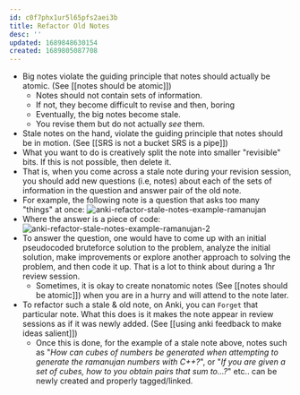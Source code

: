 ```yaml
---
id: c0f7phx1ur5l65pfs2aei3b
title: Refactor Old Notes
desc: ''
updated: 1689848630154
created: 1689805087708
---
```


- Big notes violate the guiding principle that notes should actually be atomic. (See [[notes should be atomic]])
    - Notes should not contain sets of information.
    - If not, they become difficult to revise and then, boring
    - Eventually, the big notes become stale.
    - You revise them but do not actually _see_ them.
- Stale notes on the hand, violate the guiding principle that notes should be in motion. (See [[SRS is not a bucket SRS is a pipe]])
- What you want to do is creatively split the note into smaller "revisible" bits. If this is not possible, then delete it.
- That is, when you come across a stale note during your revision session, you should add new questions (i.e, notes) about each of the sets of information in the question and answer pair of the old note.
- For example, the following note is a question that asks too many "things" at once:
![anki-refactor-stale-notes-example-ramanujan](/assets/images/anki-refactor-stale-notes-example-c%2B%2Bramanujan.jpg)
- Where the answer is a piece of code:
![anki-refactor-stale-notes-example-ramanujan-2](/assets/images/anki-refactor-stale-notes-example-c%2B%2Bramanujan-2.jpg)
- To answer the question, one would have to come up with an initial pseudocoded bruteforce solution to the problem, analyze the initial solution, make improvements or explore another approach to solving the problem, and then code it up. That is a lot to think about during a 1hr review session.
    - Sometimes, it is okay to create nonatomic notes (See [[notes should be atomic]]) when you are in a hurry and will attend to the note later.
- To refactor such a stale & old note, on Anki, you can `Forget` that particular note. What this does is it makes the note appear in review sessions as if it was newly added. (See [[using anki feedback to make ideas salient]])
    - Once this is done, for the example of a stale note above, notes such as "_How can cubes of numbers be generated when attempting to generate the ramanujan numbers with C++?_", or "_If you are given a set of cubes, how to you obtain pairs that sum to...?_" etc.. can be newly created and properly tagged/linked.
